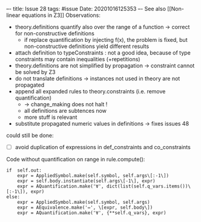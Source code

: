 –-
title: Issue 28
tags: #issue
Date: 20201016125353
–-
See also [[Non-linear equations in Z3]]
Observations:
* theory.definitions quantify also over the range of a function → correct for non-constructive definitions
    * if replace quantification by injecting f(x), the problem is fixed, but non-constructive definitions yield different results
* attach definition to typeConstraints : not a good idea, because of type constraints may contain inequalities (+repetitions)
* theory.definitions are not simplified by propagation → constraint cannot be solved by Z3
* do not translate definitions → instances not used in theory are not propagated
* append all expanded rules to theory.constraints (i.e. remove quantification)
    * → change_making does not halt !
    * all definitions are subtences now
    * more stuff is relevant
* substitute propagated numeric values in definitions → fixes issues 48

could still be done:
- [ ] avoid duplication of expressions in def_constraints and co_constraints


Code without quantification on range in rule.compute():
~~~~
if  self.out:
    expr = AppliedSymbol.make(self.symbol, self.args\[:-1\])
    expr = self.body.instantiate(self.args\[-1\], expr)
    expr = AQuantification.make('∀', dict(list(self.q_vars.items())\[:-1\]), expr)
else:
    expr = AppliedSymbol.make(self.symbol, self.args)
    expr = AEquivalence.make('⇔', \[expr, self.body\])
    expr = AQuantification.make('∀', {**self.q_vars}, expr)
~~~~
